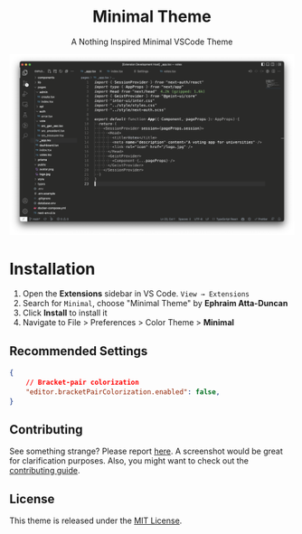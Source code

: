 <div align="center">

# Minimal Theme
A Nothing Inspired Minimal VSCode Theme


![theme preview](./images/preview.png)

</div>

# Installation

1. Open the **Extensions** sidebar in VS Code. `View → Extensions`
1. Search for `Minimal`, choose "Minimal Theme" by **Ephraim Atta-Duncan**
1. Click **Install** to install it
1. Navigate to File > Preferences > Color Theme > **Minimal**

## Recommended Settings

```json
{
    // Bracket-pair colorization
    "editor.bracketPairColorization.enabled": false,
}
```

## Contributing

See something strange? Please report [here](https://github.com/dephraiim/vscode-minimal/issues). A screenshot would be great for clarification purposes. Also, you might want to check out the [contributing guide](https://github.com/dephraiim/vscode-minimal/blob/master/contributing.md).

## License

This theme is released under the [MIT License](./LICENSE).

<!--
✨ Designed by **[Ephraim Atta-Duncan](https://astrosaurus.me?utm_source=minimal)** in **[Takoradi, Ghana](https://www.google.com/maps/place/Takoradi)**. Find me on **[Twitter](https://twitter.com/dephraiim)** ✨ -->
